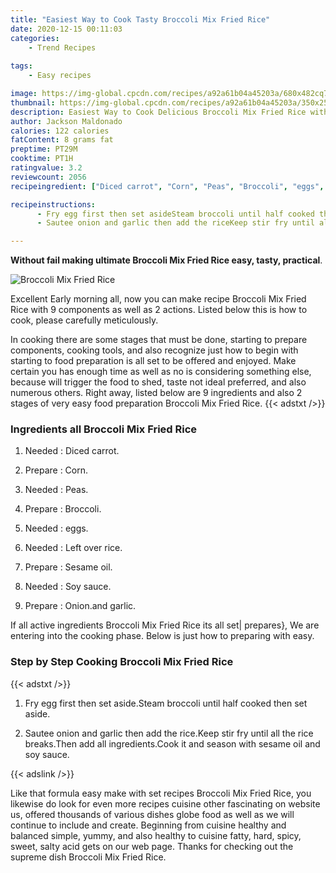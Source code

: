 ```yaml
---
title: "Easiest Way to Cook Tasty Broccoli Mix Fried Rice"
date: 2020-12-15 00:11:03
categories:
    - Trend Recipes
    
tags:
    - Easy recipes

image: https://img-global.cpcdn.com/recipes/a92a61b04a45203a/680x482cq70/broccoli-mix-fried-rice-recipe-main-photo.jpg
thumbnail: https://img-global.cpcdn.com/recipes/a92a61b04a45203a/350x250cq70/broccoli-mix-fried-rice-recipe-main-photo.jpg
description: Easiest Way to Cook Delicious Broccoli Mix Fried Rice with 9 ingredients and 2 stages of easy cooking.
author: Jackson Maldonado
calories: 122 calories
fatContent: 8 grams fat
preptime: PT29M
cooktime: PT1H
ratingvalue: 3.2
reviewcount: 2056
recipeingredient: ["Diced carrot", "Corn", "Peas", "Broccoli", "eggs", "Left over rice", "Sesame oil", "Soy sauce", "Onionand garlic"]

recipeinstructions: 
      - Fry egg first then set asideSteam broccoli until half cooked then set aside 
      - Sautee onion and garlic then add the riceKeep stir fry until all the rice breaksThen add all ingredientsCook it and season with sesame oil and soy sauce

---
```




**Without fail making ultimate Broccoli Mix Fried Rice easy, tasty, practical**. 


![Broccoli Mix Fried Rice](https://img-global.cpcdn.com/recipes/a92a61b04a45203a/680x482cq70/broccoli-mix-fried-rice-recipe-main-photo.jpg "Broccoli Mix Fried Rice")




Excellent Early morning all, now you can make recipe Broccoli Mix Fried Rice with 9 components as well as 2 actions. Listed below this is how to cook, please carefully meticulously.

In cooking there are some stages that must be done, starting to prepare components, cooking tools, and also recognize just how to begin with starting to food preparation is all set to be offered and enjoyed. Make certain you has enough time as well as no is considering something else, because will trigger the food to shed, taste not ideal preferred, and also numerous others. Right away, listed below are 9 ingredients and also 2 stages of very easy food preparation Broccoli Mix Fried Rice.
{{< adstxt />}}

### Ingredients all Broccoli Mix Fried Rice


1. Needed  : Diced carrot.

1. Prepare  : Corn.

1. Needed  : Peas.

1. Prepare  : Broccoli.

1. Needed  : eggs.

1. Needed  : Left over rice.

1. Prepare  : Sesame oil.

1. Needed  : Soy sauce.

1. Prepare  : Onion.and garlic.



If all active ingredients Broccoli Mix Fried Rice its all set| prepares}, We are entering into the cooking phase. Below is just how to preparing with easy.

### Step by Step Cooking Broccoli Mix Fried Rice

{{< adstxt />}}


1. Fry egg first then set aside.Steam broccoli until half cooked then set aside.



1. Sautee onion and garlic then add the rice.Keep stir fry until all the rice breaks.Then add all ingredients.Cook it and season with sesame oil and soy sauce.





{{< adslink />}}

Like that formula easy make with set recipes Broccoli Mix Fried Rice, you likewise do look for even more recipes cuisine other fascinating on website us, offered thousands of various dishes globe food as well as we will continue to include and create. Beginning from cuisine healthy and balanced simple, yummy, and also healthy to cuisine fatty, hard, spicy, sweet, salty acid gets on our web page. Thanks for checking out the supreme dish Broccoli Mix Fried Rice.
